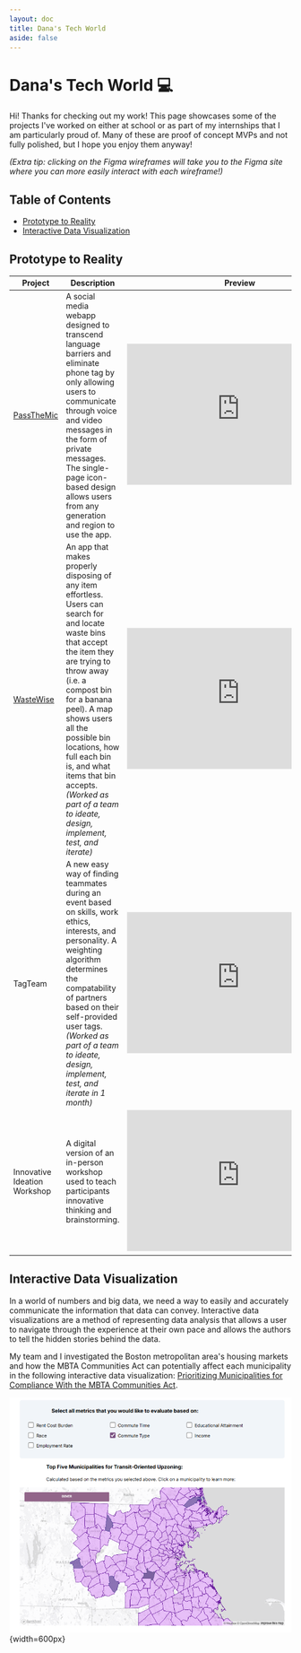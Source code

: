 ```yaml
---
layout: doc
title: Dana's Tech World
aside: false
---
```


# Dana's Tech World :computer:
Hi! Thanks for checking out my work! This page showcases some of the projects I've worked on either at school or as part of my internships
that I am particularly proud of. Many of these are proof of concept MVPs and not fully polished, but I hope you enjoy them anyway!

*(Extra tip: clicking on the Figma wireframes will take you to the Figma site where you can more easily interact with each wireframe!)*

## Table of Contents
- [Prototype to Reality](#prototype-to-reality)
- [Interactive Data Visualization](#interactive-data-visualization)
<!-- - [Static Pages](#static-pages) -->

## Prototype to Reality

| Project | Description | Preview |
| ------------- | ----------- | ------- |
| [PassTheMic](https://passthemic-2.vercel.app/)    | A social media webapp designed to transcend language barriers and eliminate phone tag by only allowing users to communicate through voice and video messages in the form of private messages. The single-page icon-based design allows users from any generation and region to use the app.    | <iframe style="border: 1px solid rgba(0, 0, 0, 0.1);" width="400" height="250" src="https://www.figma.com/embed?embed_host=share&url=https%3A%2F%2Fwww.figma.com%2Ffile%2FWNYTy6YnxG6P5uVi9uR61e%2FA3-wireframes%3Ftype%3Ddesign%26node-id%3D0%253A1%26mode%3Ddesign%26t%3DLsXkj6pK3DHwvBTx-1" allowfullscreen></iframe> |
| [WasteWise](https://drive.google.com/file/d/1n5PTZC5BdhcAvGiIlk54REezQV6JTOWV/view)    | An app that makes properly disposing of any item effortless. Users can search for and locate waste bins that accept the item they are trying to throw away (i.e. a compost bin for a banana peel). A map shows users all the possible bin locations, how full each bin is, and what items that bin accepts. *(Worked as part of a team to ideate, design, implement, test, and iterate)*    | <iframe style="border: 1px solid rgba(0, 0, 0, 0.1);" width="400" height="250" src="https://embed.figma.com/design/SY8pwlYwSjEkIm32CZoSz5/%5B6.170%5D-Final-Project?node-id=0-1&embed-host=share" allowfullscreen></iframe> |
| TagTeam    | A new easy way of finding teammates during an event based on skills, work ethics, interests, and personality. A weighting algorithm determines the compatability of partners based on their self-provided user tags. *(Worked as part of a team to ideate, design, implement, test, and iterate in 1 month)*       | <iframe style="border: 1px solid rgba(0, 0, 0, 0.1);" width="400" height="250" src="https://embed.figma.com/design/vWDBMcvblOsrUmhG4ijTZ9/TagTeam?node-id=2401-122&embed-host=share" allowfullscreen></iframe> |
| Innovative Ideation Workshop    | A digital version of an in-person workshop used to teach participants innovative thinking and brainstorming.        | <iframe style="border: 1px solid rgba(0, 0, 0, 0.1);" width="400" height="250" src="https://embed.figma.com/design/BfDew5XBaNmS3LKTq9Aslc/Innovative-Ideas-Workshop?node-id=0-1&embed-host=share" allowfullscreen></iframe> |

## Interactive Data Visualization
In a world of numbers and big data, we need a way to easily and accurately communicate the information that data can convey. 
Interactive data visualizations are a method of representing data analysis that allows a user to navigate through the experience at 
their own pace and allows the authors to tell the hidden stories behind the data. 

My team and I investigated the Boston metropolitan area's housing markets and how the MBTA Communities Act can potentially affect each municipality in 
the following interactive data visualization:
[Prioritizing Municipalities for Compliance With the MBTA Communities Act](https://juliacamacho.github.io/6c35_final/).

![Map of Boston's metropolitan area municipalities with metrics for determining transit-oriented upzoning](/public/assets/tech/transit.png){width=600px}

<!-- ## Static Pages
[Aquapressure](https://aquapressure.org/) 

[2024 Brass Rat](http://brassrat2024.mit.edu/) -->

<!-- ## Research
[Emotional Reappraisal Study](https://pubmed.ncbi.nlm.nih.gov/38917180/) -->

